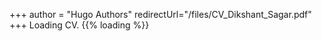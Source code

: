 +++ 
author = "Hugo Authors" 
redirectUrl="/files/CV_Dikshant_Sagar.pdf" 
+++
Loading CV.
{{% loading %}}